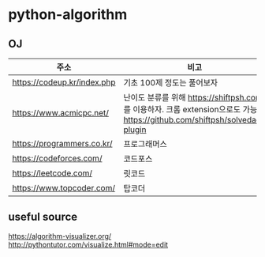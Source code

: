 # python-algorithm


## OJ  

|주소|비고|
|--|--|
|https://codeup.kr/index.php|기초 100제 정도는 풀어보자|
|https://www.acmicpc.net/| 난이도 분류를 위해 https://shiftpsh.com/ 를 이용하자. 크롬 extension으로도 가능 https://github.com/shiftpsh/solvedac-plugin |  
|https://programmers.co.kr/| 프로그래머스 | 
|https://codeforces.com/| 코드포스 |  
|https://leetcode.com/| 릿코드 |  
|https://www.topcoder.com/| 탑코더 |  


## useful source
https://algorithm-visualizer.org/  
http://pythontutor.com/visualize.html#mode=edit  

